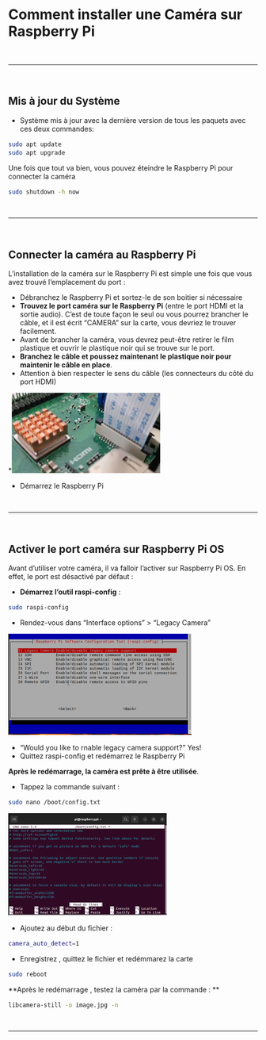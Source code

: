 # Comment installer une Caméra sur Raspberry Pi

&nbsp;
***
&nbsp;

##  Mis à jour du Système

* Système mis à jour avec la dernière version de tous les paquets avec ces deux commandes:

```bash
sudo apt update
sudo apt upgrade
```
Une fois que tout va bien, vous pouvez éteindre le Raspberry Pi pour connecter la caméra

```bash
sudo shutdown -h now
```

&nbsp;
***
&nbsp;

##  Connecter la caméra au Raspberry Pi

L’installation de la caméra sur le Raspberry Pi est simple une fois que vous avez trouvé l’emplacement du port :
* Débranchez le Raspberry Pi et sortez-le de son boitier si nécessaire
* **Trouvez le port caméra sur le Raspberry Pi** (entre le port HDMI et la sortie audio).
C’est de toute façon le seul ou vous pourrez brancher le câble, et il est écrit “CAMERA” sur la carte, vous devriez le trouver facilement.
* Avant de brancher la caméra, vous devrez peut-être retirer le film plastique et ouvrir le plastique noir qui se trouve sur le port.
* **Branchez le câble et poussez maintenant le plastique noir pour maintenir le câble en place**.
* Attention à bien respecter le sens du câble (les connecteurs du côté du port HDMI)

*![image info](./pictures/camera-cable.webp)
* Démarrez le Raspberry Pi

&nbsp;
***
&nbsp;

##  Activer le port caméra sur Raspberry Pi OS

Avant d’utiliser votre caméra, il va falloir l’activer sur Raspberry Pi OS.
En effet, le port est désactivé par défaut :
* **Démarrez l’outil raspi-config** :
```bash
sudo raspi-config
```
* Rendez-vous dans “Interface options” > “Legacy Camera”

![image info](./pictures/287386264_334147658723007_2872349656411536222_n.png)

* “Would you like to rnable legacy camera support?”
Yes!
* Quittez raspi-config et redémarrez le Raspberry Pi

**Après le redémarrage, la caméra est prête à être utilisée**.

* Tappez la commande suivant :

```bash
sudo nano /boot/config.txt
```
![image info](./pictures/287329394_5171205129623087_6710763010915793580_n.png)
* Ajoutez au début du fichier :
```bash
camera_auto_detect=1
```
* Enregistrez , quittez le fichier et redémmarez la carte

```bash
sudo reboot
```

**Après le redémarrage , testez la caméra par la commande : **

```bash
libcamera-still -o image.jpg -n 
```

&nbsp;
***
&nbsp;
